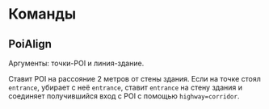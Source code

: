 # Команды

## PoiAlign

Аргументы: точки-POI и линия-здание.

Ставит POI на рассояние 2 метров от стены здания.
Если на точке стоял `entrance`, убирает с неё `entrance`, ставит `entrance` на стену здания и соединяет получившийся вход с POI с помощью `highway=corridor`.
